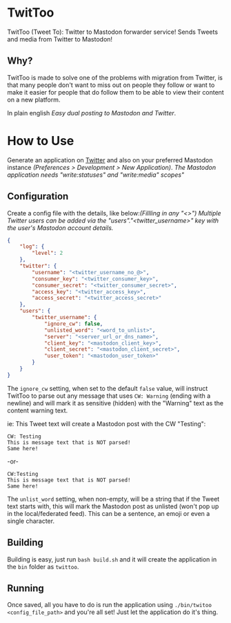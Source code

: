 # TwitToo

TwitToo (Tweet To): Twitter to Mastodon forwarder service!
Sends Tweets and media from Twitter to Mastodon!

## Why?

TwitToo is made to solve one of the problems with migration from Twitter, is
that many people don't want to miss out on people they follow or want to make it
easier for people that do follow them to be able to view their content on a new
platform.

In plain english *Easy dual posting to Mastodon and Twitter*.

# How to Use

Generate an application on [Twitter](https://developer.twitter.com) and also on
your preferred Mastodon instance *(Preferences > Development > New Application)*.
*The Mastodon application needs "write:statuses" and "write:media" scopes"*

## Configuration

Create a config file with the details, like below:*(Fillling in any "<>")*
*Multiple Twitter users can be added via the "users"."<twitter_username>" key*
*with the user's Mastodon account details.*

```json
{
    "log": {
        "level": 2
    },
    "twitter": {
        "username": "<twitter_username_no_@>",
        "consumer_key": "<twitter_consumer_key>",
        "consumer_secret": "<twitter_consumer_secret>",
        "access_key": "<twitter_access_key>",
        "access_secret": "<twitter_access_secret>"
    },
    "users": {
        "twitter_username": {
            "ignore_cw": false,
            "unlisted_word": "<word_to_unlist>",
            "server": "<server_url_or_dns_name>",
            "client_key": "<mastodon_client_key>",
            "client_secret": "<mastodon_client_secret>",
            "user_token": "<mastodon_user_token>"
        }
    }
}
```

The `ignore_cw` setting, when set to the default `false` value, will instruct TwitToo
to parse out any message that uses `CW: Warning` (ending with a newline) and will
mark it as sensitive (hidden) with the "Warning" text as the content warning text.

ie: This Tweet text will create a Mastodon post with the CW "Testing":

```text
CW: Testing
This is message text that is NOT parsed!
Same here!
```

-or-

```text
CW:Testing
This is message text that is NOT parsed!
Same here!
```

The `unlist_word` setting, when non-empty, will be a string that if the Tweet
text starts with, this will mark the Mastodon post as unlisted (won't pop up in
the local/federated feed). This can be a sentence, an emoji or even a single
character.

## Building

Building is easy, just run `bash build.sh` and it will create the application
in the `bin` folder as `twittoo`.

## Running

Once saved, all you have to do is run the application using `./bin/twitoo <config_file_path>`
and you're all set! Just let the application do it's thing.
